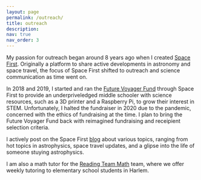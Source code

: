 ```yaml
---
layout: page
permalink: /outreach/
title: outreach
description:
nav: true
nav_order: 3
---
```


My passion for outreach began around 8 years ago when I created [Space First](spacefirst.org). Originally a platform to share active developments in astronomy and space travel, the focus of Space First shifted to outreach and science communication as time went on. 

In 2018 and 2019, I started and ran the [Future Voyager Fund](https://www.spacefirst.org/future-voyager-scholarship.html) through Space First to provide an underpriveledged middle schooler with science resources, such as a 3D printer and a Raspberry Pi, to grow their interest in STEM. Unfortunately, I halted the fundraiser in 2020 due to the pandemic, concerned with the ethics of fundraising at the time. I plan to bring the Future Voyager Fund back with reimagined fundraising and receipient selection criteria. 

I actively post on the Space First [blog](https://www.spacefirst.org/blog) about various topics, ranging from hot topics in astrophysics, space travel updates, and a glipse into the life of someone stuying astrophysics.

I am also a math tutor for the [Reading Team Math](https://www.communityservice.columbia.edu/content/reading-team) team, where we offer weekly tutoring to elementary school students in Harlem.
